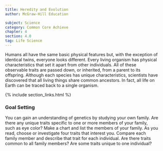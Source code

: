 ```yaml
---
title: Heredity and Evolution
author: McGraw-Hill Education

subject: Science
category: Common Core Achieve
chapter: 4
section: 4.0
tag: Life Science
---
```

Humans all have the same basic physical features but, with the exception of identical twins, everyone looks different. Every living organism has physical characteristics that set it apart from other individuals. All of these observable traits are passed down, or inherited, from a parent to its offspring. Although each species has unique characteristics, scientists have discovered that all living things share common ancestors. In fact, all life on Earth can be traced back to a single organism.

{% include section_links.html %}

### Goal Setting

You can gain an understanding of genetics by studying your own family. Are there any unique traits specific to one or more members of your family, such as eye color? Make a chart and list the members of your family. As you read, choose or investigate four traits that interest you. Compare each family member and describe that trait for each individual. Are there traits common to all family members? Are some traits unique to one individual?